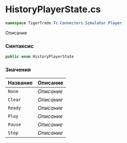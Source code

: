 
# HistoryPlayerState.cs
```csharp
namespace TigerTrade.Tc.Connectors.Simulator.Player
```



Описание

### Синтаксис
```csharp
public enum HistoryPlayerState
```


### Значения
| Название | Описание |
| --- | --- |
| `None` | *Описание* |
| `Clear` | *Описание* |
| `Ready` | *Описание* |
| `Play` | *Описание* |
| `Pause` | *Описание* |
| `Stop` | *Описание* |



